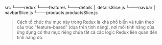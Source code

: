 src
└───redux
    └───features
        └───details
        │       detailsSlice.js
        └───navbar
        │       navbarSlice.js
        └───products
                productsSlice.js

> Cách tổ chức thư mục này trong Redux là khá phổ biến và tuân theo cấu trúc "feature-based" (dựa trên tính năng), nơi mỗi tính năng của ứng dụng có thư mục riêng chứa tất cả các logic Redux liên quan đến tính năng đó. 